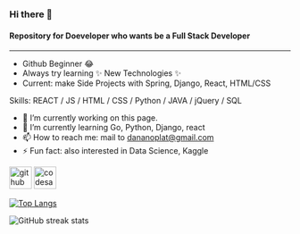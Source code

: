 ### Hi there 👋
#### Repository for Doeveloper who wants be a Full Stack Developer

-------

- Github Beginner :joy:
- Always try learning :sparkles: New Technologies :sparkles:
- Current: make Side Projects with Spring, Django, React, HTML/CSS


Skills: REACT / JS / HTML / CSS / Python / JAVA / jQuery / SQL

- 🔭 I’m currently working on this page. 
- 🌱 I’m currently learning Go, Python, Django, react 
- 📫 How to reach me: mail to dananoplat@gmail.com 
- ⚡ Fun fact: also interested in Data Science, Kaggle 


[<img src='https://cdn.jsdelivr.net/npm/simple-icons@3.0.1/icons/github.svg' alt='github' height='40'>](https://github.com/crwoo)  [<img src='https://cdn.jsdelivr.net/npm/simple-icons@3.0.1/icons/codesandbox.svg' alt='codesandbox' height='40'>](https://codesandbox.io/u/crwoo)  

[![Top Langs](https://github-readme-stats.vercel.app/api/top-langs/?username=crwoo)](https://github.com/anuraghazra/github-readme-stats)

![GitHub streak stats](https://github-readme-streak-stats.herokuapp.com/?user=crwoo)  

